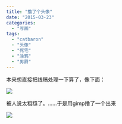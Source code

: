 ```yaml
---
title: "撸了个头像"
date: "2015-03-23"
categories: 
  - "写画"
tags: 
  - "catbaron"
  - "头像"
  - "死宅"
  - "涂鸦"
  - "男爵"
---
```


  
本来想直接把线稿处理一下算了，像下面：

![](https://raw.githubusercontent.com/catbaron0/blog/master/images/20211230000753.png)

被人说太粗糙了。……于是用gimp撸了一个出来

![](https://raw.githubusercontent.com/catbaron0/blog/master/images/20211230001028.png)
